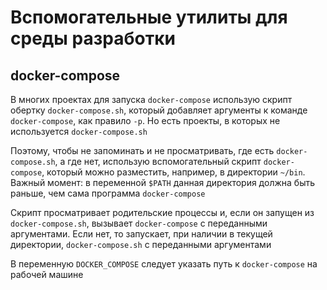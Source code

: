 # Вспомогательные утилиты для среды разработки

## docker-compose

В многих проектах для запуска `docker-compose` использую скрипт обертку
`docker-compose.sh`, который добавляет аргументы к команде `docker-compose`, как правило `-p`.
Но есть проекты, в которых не используется `docker-compose.sh`

Поэтому, чтобы не запоминать и не просматривать, где есть `docker-compose.sh`, а где нет,
использую вспомогательный скрипт `docker-compose`, который можно разместить, например, в директории
`~/bin`. Важный момент: в переменной `$PATH` данная директория должна быть раньше, чем сама
программа `docker-compose`

Скрипт просматривает родительские процессы и, если он запущен из `docker-compose.sh`, вызывает
`docker-compose` с переданными аргументами. Если нет, то запускает, при наличии в текущей директории, 
`docker-compose.sh` с переданными аргументами

В переменную `DOCKER_COMPOSE` следует указать путь к `docker-compose` на рабочей машине 